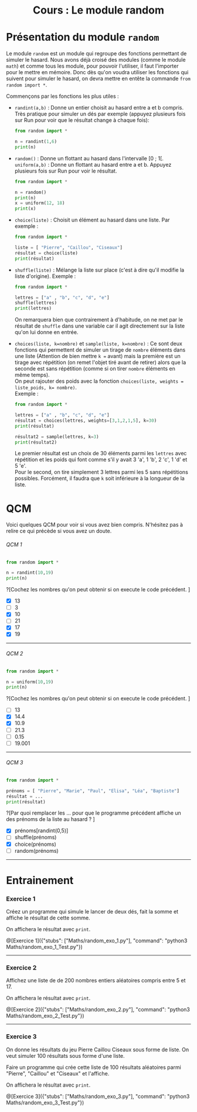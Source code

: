 <h1> <center>Cours : Le module random</center></h1>

# Présentation du module `random`

Le module `random` est un module qui regroupe des fonctions permettant de  simuler le hasard. Nous avons déjà croisé des modules (comme le module `math`) et comme tous les module, pour pouvoir l'utiliser, il faut l'importer pour le mettre en mémoire. Donc dès qu'on voudra utiliser les fonctions qui suivent pour simuler le hasard, on devra mettre en entête la commande `from random import *`.

Commençons par les fonctions les plus utiles :

+ `randint(a,b)` : Donne un entier choisit au hasard entre a et b compris.
  Très pratique pour simuler un dés par exemple (appuyez plusieurs fois sur Run pour voir que le résultat change à chaque fois):
  ```python runnable
  from random import *
  
  n = randint(1,6)
  print(n)
  ```
  
+ `random()` : Donne un flottant au hasard dans l'intervalle [0 ; 1[.  
  `uniform(a,b)` : Donne un flottant au hasard entre a et b.
  Appuyez plusieurs fois sur Run pour voir le résultat.
  ```python runnable
  from random import *
  
  n = random()
  print(n)
  x = uniform(12, 18)
  print(x)
  ```
  
+ `choice(liste)` : Choisit un élément au hasard dans une liste.
  Par exemple :
  ```python runnable
  from random import *
  
  liste = [ "Pierre", "Caillou", "Ciseaux"]
  résultat = choice(liste)
  print(résultat)
  ```
  
+ `shuffle(liste)` : Mélange la liste sur place (c'est à dire qu'il modifie la liste d'origine).
  Exemple : 
  ```python runnable
  from random import *
  
  lettres = ["a" , "b", "c", "d", "e"]
  shuffle(lettres)
  print(lettres)
  ```
  On remarquera bien que contrairement à d'habitude, on ne met par le résultat de `shuffle` dans une variable car il agit directement sur la liste qu'on lui donne en entrée.
  
+ `choices(liste, k=nombre)` et `sample(liste, k=nombre)` : Ce sont deux fonctions qui permettent de simuler un tirage de `nombre` éléments dans une liste (Attention de bien mettre `k =` avant) mais la première est un tirage avec répétition (on remet l'objet tiré avant de retirer) alors que la seconde est sans répétition (comme si on tirer `nombre` éléments en même temps).  
  On peut rajouter des poids avec la fonction `choices(liste, weights = liste_poids, k= nombre)`.  
  Exemple :  
  ```python runnable
  from random import *
  
  lettres = ["a" , "b", "c", "d", "e"]
  résultat = choices(lettres, weights=[3,1,2,1,5], k=30)
  print(résultat)
  
  résultat2 = sample(lettres, k=3)
  print(résultat2)
  ```  
  Le premier résultat est un choix de 30 éléments parmi les `lettres` avec répétition et les poids qui font comme s'il y avait 3 'a', 1 'b', 2 'c', 1 'd' et 5 'e'.  
  Pour le second, on tire simplement 3 lettres parmi les 5 sans répétitions possibles. Forcément, il faudra que `k` soit inférieure à la longueur de la liste.
  

# QCM

Voici quelques QCM pour voir si vous avez bien compris. N'hésitez pas à relire ce qui précède si vous avez un doute.

###### QCM 1
```python
from random import *

n = randint(10,19)
print(n)
``` 
?[Cochez les nombres qu'on peut obtenir si on execute le code précédent. ]
-[x] 13 
-[ ] 3 
-[x] 10
-[ ] 21
-[x] 17
-[x] 19

---

###### QCM 2
```python
from random import *

n = uniform(10,19)
print(n)
``` 
?[Cochez les nombres qu'on peut obtenir si on execute le code précédent. ]
-[ ] 13 
-[x] 14.4 
-[x] 10.9
-[ ] 21.3
-[ ] 0.15
-[ ] 19.001 

---

###### QCM 3
```python 
from random import *

prénoms = [ "Pierre", "Marie", "Paul", "Elisa", "Léa", "Baptiste"]
résultat = ...
print(résultat)
```
?[Par quoi remplacer les ... pour que le programme précédent affiche un des prénoms de la liste au hasard ? ]
-[x] prénoms[randint(0,5)]
-[ ] shuffle(prénoms)
-[x] choice(prénoms)
-[ ] random(prénoms)

---


# Entrainement 

### Exercice 1

Créez un programme qui simule le lancer de deux dés, fait la somme et affiche le résultat de cette somme.

On affichera le résultat avec `print`.

@[Exercice 1]({"stubs": ["Maths/random_exo_1.py"], "command": "python3 Maths/random_exo_1_Test.py"})

---

### Exercice 2

Affichez une liste de de 200 nombres entiers aléatoires compris entre 5 et 17. 

On affichera le résultat avec `print`.

@[Exercice 2]({"stubs": ["Maths/random_exo_2.py"], "command": "python3 Maths/random_exo_2_Test.py"})

---

### Exercice 3

On donne les résultats du jeu Pierre Caillou Ciseaux sous forme de liste. On veut simuler 100 résultats sous forme d'une liste.

Faire un programme qui crée cette liste de 100 résultats aléatoires parmi "Pierre", "Caillou" et "Ciseaux" et l'affiche.

On affichera le résultat avec `print`.

@[Exercice 3]({"stubs": ["Maths/random_exo_3.py"], "command": "python3 Maths/random_exo_3_Test.py"})
